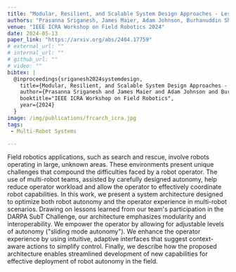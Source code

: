 ```yaml
---
title: "Modular, Resilient, and Scalable System Design Approaches - Lessons learned in the years after DARPA Subterranean Challenge"
authors: "Prasanna Sriganesh, James Maier, Adam Johnson, Burhanuddin Shirose, Rohan Chandrasekar, Charles Noren, Joshua Spisak, Ryan Darnley,  Bhaskar Vundurthy and Matthew Travers"
venue: "IEEE ICRA Workshop on Field Robotics 2024"
date: 2024-05-13
paper_link: "https://arxiv.org/abs/2404.17759" 
# external_url: ""
# internal_url: "" 
# github_url: ""
# video: ""
bibtex: |
  @inproceedings{sriganesh2024systemdesign, 
    title={Modular, Resilient, and Scalable System Design Approaches - Lessons learned in the years after {DARPA} Subterranean Challenge}, 
    author={Prasanna Sriganesh and James Maier and Adam Johnson and Burhanuddin Shirose and Rohan Chandrasekar and Charles Noren and Joshua Spisak and Ryan Darnley and Bhaskar Vundurthy and Matthew Travers}, 
    booktitle="IEEE ICRA Workshop on Field Robotics", 
    year={2024} 
  }
image: /img/publications/frcarch_icra.jpg
tags:
 - Multi-Robot Systems

---
```


Field robotics applications, such as search and rescue, involve robots operating in large, unknown areas. These environments present unique challenges that compound the difficulties faced by a robot operator. The use of multi-robot teams, assisted by carefully designed autonomy, help reduce operator workload and allow the operator to effectively coordinate robot capabilities. In this work, we present a system architecture designed to optimize both robot autonomy and the operator experience in multi-robot scenarios. Drawing on lessons learned from our team's participation in the DARPA SubT Challenge, our architecture emphasizes modularity and interoperability. We empower the operator by allowing for adjustable levels of autonomy ("sliding mode autonomy"). We enhance the operator experience by using intuitive, adaptive interfaces that suggest context-aware actions to simplify control. Finally, we describe how the proposed architecture enables streamlined development of new capabilities for effective deployment of robot autonomy in the field.